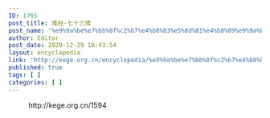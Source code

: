 ```yaml
---
ID: 1765
post_title: 难经·七十三难
post_name: '%e9%9a%be%e7%bb%8f%c2%b7%e4%b8%83%e5%8d%81%e4%b8%89%e9%9a%be'
author: Editor
post_date: 2020-12-29 18:43:54
layout: encyclopedia
link: 'http://kege.org.cn/encyclopedia/%e9%9a%be%e7%bb%8f%c2%b7%e4%b8%83%e5%8d%81%e4%b8%89%e9%9a%be'
published: true
tags: [ ]
categories: [ ]
---
```

<!-- wp:embed {"url":"http://kege.org.cn/1594","type":"wp-embed","providerNameSlug":"kege-org-cn","className":""} -->
<figure class="wp-block-embed is-type-wp-embed is-provider-kege-org-cn wp-block-embed-kege-org-cn"><div class="wp-block-embed__wrapper">
http://kege.org.cn/1594
</div></figure>
<!-- /wp:embed -->